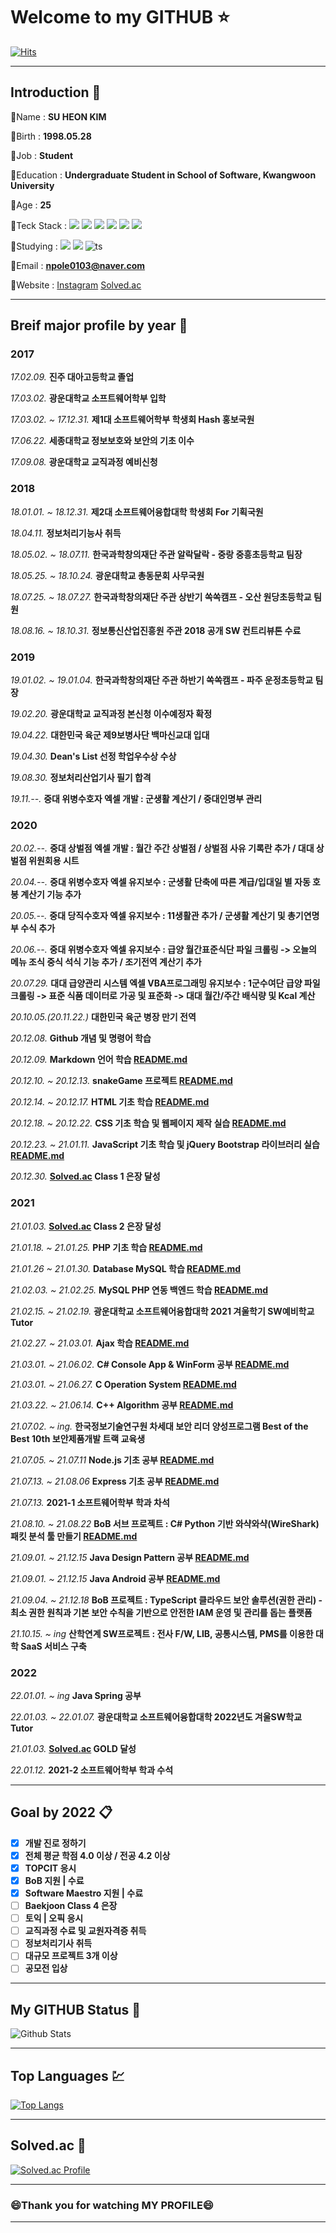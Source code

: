 # Welcome to my GITHUB :star:

[![Hits](https://hits.seeyoufarm.com/api/count/incr/badge.svg?url=https%3A%2F%2Fgithub.com%2Fnpole0103&count_bg=%2318E539&title_bg=%23000000&icon=github.svg&icon_color=%23E7E7E7&title=Visitor&edge_flat=false)](https://github.com/npole0103)

---
## Introduction :bust_in_silhouette:

💬Name : **SU HEON KIM**

💬Birth : **1998.05.28**

💬Job : **Student**

💬Education : **Undergraduate Student in School of Software, Kwangwoon University**

💬Age : **25**

💬Teck Stack : 
<img src="https://img.shields.io/badge/C-A8B9CC?style=flat-square&logo=C&logoColor=white"/></a>
<img src="https://img.shields.io/badge/C++-00599C?style=flat-square&logo=C%2B%2B&logoColor=white"/></a>
<img src="https://img.shields.io/badge/C%23-239120?style=flat-square&logo=C%20Sharp&logoColor=white"/></a>
<img src="https://img.shields.io/badge/HTML-E34F26?style=flat-square&logo=HTML5&logoColor=white"/></a>
<img src="https://img.shields.io/badge/CSS-1572B6?style=flat-square&logo=CSS3&logoColor=white"/></a>
<img src="https://img.shields.io/badge/JavaScript-F7DF1E?style=flat-square&logo=JavaScript&logoColor=white"/></a>
<br>

💬Studying :
<img src="https://img.shields.io/badge/Node.js-339933?style=flat-square&logo=Node.js&logoColor=white"/></a>
<img src="https://img.shields.io/badge/JAVA-DD4B39?style=flat-square&logo=JAVA&logoColor=white"/></a>
![ts](https://badgen.net/badge/-/TypeScript/blue?icon=typescript&label)
<br>

💬Email : **npole0103@naver.com**

💬Website : [Instagram](http://instagram.com/ssu.__.hxxn_) [Solved.ac](http://solved.ac/npole0103)

---
## Breif major profile by year 📅
### 2017

*17.02.09.* **진주 대아고등학교 졸업**

*17.03.02.* **광운대학교 소프트웨어학부 입학**

*17.03.02. ~ 17.12.31.* **제1대 소프트웨어학부 학생회 Hash 홍보국원**

*17.06.22.* **세종대학교 정보보호와 보안의 기초 이수**

*17.09.08.* **광운대학교 교직과정 예비신청**

### 2018

*18.01.01. ~ 18.12.31.* **제2대 소프트웨어융합대학 학생회 For 기획국원**

*18.04.11.* **정보처리기능사 취득**

*18.05.02. ~ 18.07.11.* **한국과학창의재단 주관 알락달락 - 중랑 중흥초등학교 팀장**

*18.05.25. ~ 18.10.24.* **광운대학교 총동문회 사무국원**

*18.07.25. ~ 18.07.27.* **한국과학창의재단 주관 상반기 쏙쏙캠프 - 오산 원당초등학교 팀원**

*18.08.16. ~ 18.10.31.* **정보통신산업진흥원 주관 2018 공개 SW 컨트리뷰톤 수료**

### 2019

*19.01.02. ~ 19.01.04.* **한국과학창의재단 주관 하반기 쏙쏙캠프 - 파주 운정초등학교 팀장**

*19.02.20.* **광운대학교 교직과정 본신청 이수예정자 확정**

*19.04.22.* **대한민국 육군 제9보병사단 백마신교대 입대**

*19.04.30.* **Dean's List 선정 학업우수상 수상**

*19.08.30.* **정보처리산업기사 필기 합격**

*19.11.--.* **중대 위병수호자 엑셀 개발 : 군생활 계산기 / 중대인명부 관리**

### 2020

*20.02.--.* **중대 상벌점 엑셀 개발 : 월간 주간 상벌점 / 상벌점 사유 기록란 추가 / 대대 상벌점 위원회용 시트**

*20.04.--.* **중대 위병수호자 엑셀 유지보수 : 군생활 단축에 따른 계급/입대일 별 자동 호봉 계산기 기능 추가**

*20.05.--.* **중대 당직수호자 엑셀 유지보수 : 11생활관 추가 / 군생활 계산기 및 총기연명부 수식 추가**

*20.06.--.* **중대 위병수호자 엑셀 유지보수 : 급양 월간표준식단 파일 크롤링 -> 오늘의 메뉴 조식 중식 석식 기능 추가 / 조기전역 계산기 추가**

*20.07.29.* **대대 급양관리 시스템 엑셀 VBA프로그래밍 유지보수 : 1군수여단 급양 파일 크롤링 -> 표준 식품 데이터로 가공 및 표준화 -> 대대 월간/주간 배식량 및 Kcal 계산**

*20.10.05.(20.11.22.)* **대한민국 육군 병장 만기 전역**

*20.12.08.* **Github 개념 및 명령어 학습**

*20.12.09.* **Markdown 언어 학습 [README.md](https://github.com/npole0103/markdownDocs)** 

*20.12.10. ~ 20.12.13.* **snakeGame 프로젝트 [README.md](https://github.com/npole0103/snakeGame)**

*20.12.14. ~ 20.12.17.* **HTML 기초 학습 [README.md](https://github.com/npole0103/htmlStudy)**

*20.12.18. ~ 20.12.22.* **CSS 기초 학습 및 웹페이지 제작 실습 [README.md](https://github.com/npole0103/cssStudy)**

*20.12.23. ~ 21.01.11.* **JavaScript 기초 학습 및 jQuery Bootstrap 라이브러리 실습 [README.md](https://github.com/npole0103/jsStudy)**

*20.12.30.* **[Solved.ac](https://solved.ac/npole0103) Class 1 은장 달성**

### 2021

*21.01.03.* **[Solved.ac](https://solved.ac/npole0103) Class 2 은장 달성**

*21.01.18. ~ 21.01.25.* **PHP 기초 학습 [README.md](https://github.com/npole0103/phpStudy)**

*21.01.26 ~ 21.01.30.* **Database MySQL 학습 [README.md](https://github.com/npole0103/mysqlStudy)**

*21.02.03. ~ 21.02.25.* **MySQL PHP 연동 백엔드 학습 [README.md](https://github.com/npole0103/phpMysqlStudy)**

*21.02.15. ~ 21.02.19.* **광운대학교 소프트웨어융합대학 2021 겨울학기 SW예비학교 Tutor**

*21.02.27. ~ 21.03.01.* **Ajax 학습 [README.md](https://github.com/npole0103/ajaxStudy)**

*21.03.01. ~ 21.06.02.* **C# Console App & WinForm 공부 [README.md](https://github.com/npole0103/cSharpStudy)**

*21.03.01. ~ 21.06.27.* **C Operation System [README.md](https://github.com/npole0103/osStudy)**

*21.03.22. ~ 21.06.14.* **C++ Algorithm 공부 [README.md](https://github.com/npole0103/algoStudy)**

*21.07.02. ~ ing.* **한국정보기술연구원 차세대 보안 리더 양성프로그램 Best of the Best 10th 보안제품개발 트랙 교육생**

*21.07.05. ~ 21.07.11* **Node.js 기초 공부 [README.md](https://github.com/npole0103/nodejsStudy)**

*21.07.13. ~ 21.08.06* **Express 기초 공부 [README.md](https://github.com/npole0103/expressStudy)**

*21.07.13.* **2021-1 소프트웨어학부 학과 차석**

*21.08.10. ~ 21.08.22* **BoB 서브 프로젝트 : C# Python 기반 와샥와샥(WireShark) 패킷 분석 툴 만들기 [README.md](https://github.com/npole0103/WaSharkWaShark)**

*21.09.01. ~ 21.12.15* **Java Design Pattern 공부 [README.md](https://github.com/npole0103/designPattern)**

*21.09.01. ~ 21.12.15* **Java Android 공부 [README.md](https://github.com/npole0103/androidStudy)**

*21.09.04. ~ 21.12.18* **BoB 프로젝트 : TypeScript 클라우드 보안 솔루션(권한 관리) - 최소 권한 원칙과 기본 보안 수칙을 기반으로 안전한 IAM 운영 및 관리를 돕는 플랫폼**

*21.10.15. ~ ing* **산학연계 SW프로젝트 : 전사 F/W, LIB, 공통시스템, PMS를 이용한 대학 SaaS 서비스 구축**

### 2022

*22.01.01. ~ ing* **Java Spring 공부**

*22.01.03. ~ 22.01.07.* **광운대학교 소프트웨어융합대학 2022년도 겨울SW학교 Tutor**

*21.01.03.* **[Solved.ac](https://solved.ac/npole0103) GOLD 달성**

*22.01.12.* **2021-2 소프트웨어학부 학과 수석**

<!--
*--.--.--. ~ ing* **후니의 CISCO 네트워킹 [README.md](https://github.com/npole0103/networkStudy)**
---
*진행 예정*
- WebHacking
- Algorithm
-->

---

## Goal by 2022 📋

- [x] **개발 진로 정하기**
- [x] **전체 평균 학점 4.0 이상 / 전공 4.2 이상**
- [x] **TOPCIT 응시**
- [x] **BoB 지원 | 수료**
- [x] **Software Maestro 지원 | 수료**
- [ ] **Baekjoon Class 4 은장**
- [ ] **토익 | 오픽 응시**
- [ ] **교직과정 수료 및 교원자격증 취득**
- [ ] **정보처리기사 취득**
- [ ] **대규모 프로젝트 3개 이상**
- [ ] **공모전 입상**

---
## My GITHUB Status :book:
![Github Stats](https://github-readme-stats.vercel.app/api?username=npole0103&show_icons=true)

---
## Top Languages :chart:
[![Top Langs](https://github-readme-stats.vercel.app/api/top-langs/?username=npole0103&layout=compact)](https://github.com/anuraghazra/github-readme-stats)

---

## Solved.ac 🥇
[![Solved.ac Profile](http://mazassumnida.wtf/api/v2/generate_badge?boj=npole0103 )](https://solved.ac/npole0103/)

---

### **😄Thank you for watching MY PROFILE😄**

---
<!--
**npole0103/npole0103** is a ✨ _special_ ✨ repository because its `README.md` (this file) appears on your GitHub profile.

Here are some ideas to get you started:

- 🔭 I’m currently working on ...
- 🌱 I’m currently learning ...
- 👯 I’m looking to collaborate on ...
- 🤔 I’m looking for help with ...
- 💬 Ask me about ...
- 📫 How to reach me: ...
- 😄 Pronouns: ...
- ⚡ Fun fact: ...
-->
